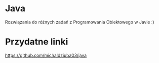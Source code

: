 # Java
Rozwiązania do różnych zadań z Programowania Obiektowego w Javie :)

# Przydatne linki
https://github.com/michaldziuba03/java

